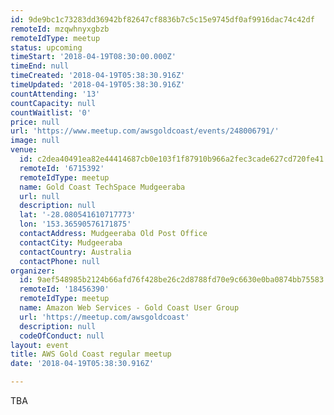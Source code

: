 ```yaml
---
id: 9de9bc1c73283dd36942bf82647cf8836b7c5c15e9745df0af9916dac74c42df
remoteId: mzqwhnyxgbzb
remoteIdType: meetup
status: upcoming
timeStart: '2018-04-19T08:30:00.000Z'
timeEnd: null
timeCreated: '2018-04-19T05:38:30.916Z'
timeUpdated: '2018-04-19T05:38:30.916Z'
countAttending: '13'
countCapacity: null
countWaitlist: '0'
price: null
url: 'https://www.meetup.com/awsgoldcoast/events/248006791/'
image: null
venue:
  id: c2dea40491ea82e44414687cb0e103f1f87910b966a2fec3cade627cd720fe41
  remoteId: '6715392'
  remoteIdType: meetup
  name: Gold Coast TechSpace Mudgeeraba
  url: null
  description: null
  lat: '-28.080541610717773'
  lon: '153.36590576171875'
  contactAddress: Mudgeeraba Old Post Office
  contactCity: Mudgeeraba
  contactCountry: Australia
  contactPhone: null
organizer:
  id: 9aef548985b2124b66afd76f428be26c2d8788fd70e9c6630e0ba0874bb75583
  remoteId: '18456390'
  remoteIdType: meetup
  name: Amazon Web Services - Gold Coast User Group
  url: 'https://meetup.com/awsgoldcoast'
  description: null
  codeOfConduct: null
layout: event
title: AWS Gold Coast regular meetup
date: '2018-04-19T05:38:30.916Z'

---
```

<p>TBA</p>
